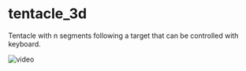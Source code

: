 # tentacle_3d

Tentacle with n segments following a target that can be controlled with keyboard.

![video](https://user-images.githubusercontent.com/24938569/110246983-293c2300-7f6a-11eb-96a8-7b2c39fd7a8e.gif)